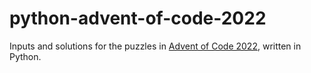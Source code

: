 # python-advent-of-code-2022
Inputs and solutions for the puzzles in [Advent of Code 2022](https://adventofcode.com/), written in Python.
